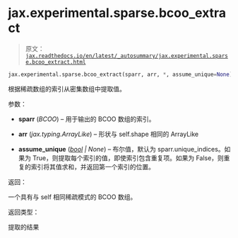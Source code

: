 # jax.experimental.sparse.bcoo_extract

> 原文：[`jax.readthedocs.io/en/latest/_autosummary/jax.experimental.sparse.bcoo_extract.html`](https://jax.readthedocs.io/en/latest/_autosummary/jax.experimental.sparse.bcoo_extract.html)

```py
jax.experimental.sparse.bcoo_extract(sparr, arr, *, assume_unique=None)
```

根据稀疏数组的索引从密集数组中提取值。

参数：

+   **sparr** (*BCOO*) – 用于输出的 BCOO 数组的索引。

+   **arr** (*jax.typing.ArrayLike*) – 形状与 self.shape 相同的 ArrayLike

+   **assume_unique** ([*bool*](https://docs.python.org/3/library/functions.html#bool "(在 Python v3.12 中)") *|* *None*) – 布尔值，默认为 sparr.unique_indices。如果为 True，则提取每个索引的值，即使索引包含重复项。如果为 False，则重复的索引将其值求和，并返回第一个索引的位置。

返回：

一个具有与 self 相同稀疏模式的 BCOO 数组。

返回类型：

提取的结果
